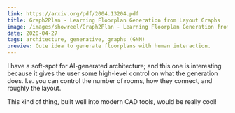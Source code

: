 ```yaml
---
link: https://arxiv.org/pdf/2004.13204.pdf
title: Graph2Plan - Learning Floorplan Generation from Layout Graphs
image: /images/showreel/Graph2Plan - Learning Floorplan Generation from Layout Graphs.jpg
date: 2020-04-27
tags: architecture, generative, graphs (GNN)
preview: Cute idea to generate floorplans with human interaction.
---
```


I have a soft-spot for AI-generated architecture; and this one is interesting
because it gives the user some high-level control on what the generation does.
I.e. you can control the number of rooms, how they connect, and roughly the
layout.

This kind of thing, built well into modern CAD tools, would be really cool!


